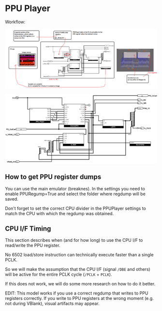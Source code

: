 # PPU Player

Workflow:

![PPU_Player_Diag_Eng](PPU_Player_Diag_Eng.png)

![PPU_Player](PPU_Player.png)

## How to get PPU register dumps

You can use the main emulator (breaknes). In the settings you need to enable PPURegump=True and select the folder where regdump will be saved.

Don't forget to set the correct CPU divider in the PPUPlayer settings to match the CPU with which the regdump was obtained.

## CPU I/F Timing

This section describes when (and for how long) to use the CPU I/F to read/write the PPU register.

No 6502 load/store instruction can technically execute faster than a single PCLK.

So we will make the assumption that the CPU I/F (signal `/DBE` and others) will be active for the entire PCLK cycle (`/PCLK` + `PCLK`).

If this does not work, we will do some more research on how to do it better.

EDIT: This model works if you use a correct regdump that writes to PPU registers correctly. If you write to PPU registers at the wrong moment (e.g. not during VBlank), visual artifacts may appear.
